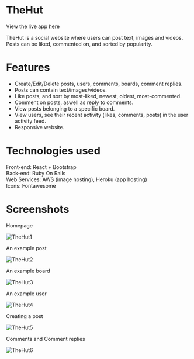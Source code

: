 # TheHut

View the live app <a href = "https://the-hut.herokuapp.com/" target="_blank">here</a>

TheHut is a social website where users can post text, images and videos. Posts can be liked, commented on, and sorted by popularity.

# Features
<ul>
  <li>
    Create/Edit/Delete posts, users, comments, boards, comment replies.
  </li>
  <li>
    Posts can contain text/images/videos.
  </li>
  <li>
    Like posts, and sort by most-liked, newest, oldest, most-commented.
  </li>
  <li>
    Comment on posts, aswell as reply to comments.
  </li>
  <li>
    View posts belonging to a specific board.
  </li>
  <li>
    View users, see their recent activity (likes, comments, posts) in the user activity feed.
  </li>
   <li>
     Responsive website.
  </li>
</ul>

# Technologies used
<div>
  Front-end: React + Bootstrap
</div>
<div>
  Back-end: Ruby On Rails
</div>
<div>
  Web Services: AWS (image hosting), Heroku (app hosting)
</div>
<div>
  Icons: Fontawesome
</div>
  
# Screenshots
<div>Homepage</div>

![TheHut1](https://user-images.githubusercontent.com/28887182/135738062-a43618b4-243a-425b-a317-695b8ef4525f.PNG)

<div>An example post</div>

![TheHut2](https://user-images.githubusercontent.com/28887182/135738064-9f546ef9-6cda-425d-b511-a00207d7f7e0.PNG)

<div>An example board</div>

![TheHut3](https://user-images.githubusercontent.com/28887182/135738066-a1d5ef0d-6d79-480a-a250-2e0c501e9745.PNG)

<div>An example user</div>

![TheHut4](https://user-images.githubusercontent.com/28887182/135738067-1d2dba52-d85b-49b4-833b-b4b0a1cc74c1.PNG)

<div>Creating a post</div>

![TheHut5](https://user-images.githubusercontent.com/28887182/135738070-4a925d72-d685-4c8b-84f1-0c6402322f43.PNG)

<div>Comments and Comment replies</div>

![TheHut6](https://user-images.githubusercontent.com/28887182/135738073-256c3366-927a-41b5-86ab-def64f52ba66.PNG)

